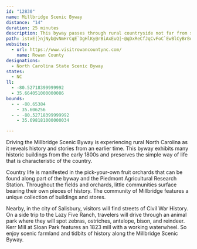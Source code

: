 ```yaml
---
id: "12830"
name: Millbridge Scenic Byway
distance: "14"
duration: 25 minutes
description: This byway passes through rural countryside not far from several sites such as the oldest Presbyterian church in NC and Kerr Mill at Sloan Park.
path: istxE|}njNyb@vNmHrCqE`DgHlKy@rBiAxEuQ|~@qDxReCfJqCvFoC`EwBlCyBrBoCzCwCxDsC~FiOx_@eCfHcAxDo@lG?zGvGboA^fERxF?jDSnIk@lNc@`H_@nCs@~CuAxEqEfMcAfEmI~b@UlBsAxFwAhE_DfI}BxEuMnTqLvS}@dCo@rC[dDIbDH`D^~CpNxp@|AzJ~BhTjJfj@h@rGt]_@p\sAbAQ~CaBfFeDjMaKvDwBrAMdCd@bQhIrSfH~Bp@~JrDxCl@rAJzJaAtVyDx^sInAKrAB~`@f@nAE`FmBhBfId@ErCPdQfBzDr@xBv@fX|Kps@|X|tA`r@lF~B_@tA`r@J
websites:
  - url: https://www.visitrowancountync.com/
    name: Rowan County
designations:
  - North Carolina State Scenic Byway
states:
  - NC
ll:
  - -80.52718399999992
  - 35.664051000000086
bounds:
  - - -80.65384
    - 35.606256
  - - -80.52718399999992
    - 35.698181000000034

---
```


Driving the Millbridge Scenic Byway is experiencing rural North Carolina as it reveals history and stories from an earlier time. This byway exhibits many historic buildings from the early 1800s and preserves the simple way of life that is characteristic of the country.

Country life is manifested in the pick-your-own fruit orchards that can be found along part of the byway and the Piedmont Agricultural Research Station. Throughout the fields and orchards, little communities surface bearing their own pieces of history. The community of Millbridge features a unique collection of buildings and stores.

Nearby, in the city of Salisbury, visitors will find streets of Civil War History. On a side trip to the Lazy Five Ranch, travelers will drive through an animal park where they will spot zebras, ostriches, antelope, bison, and reindeer. Kerr Mill at Sloan Park features an 1823 mill with a working waterwheel. So enjoy scenic farmland and tidbits of history along the Millbridge Scenic Byway.
